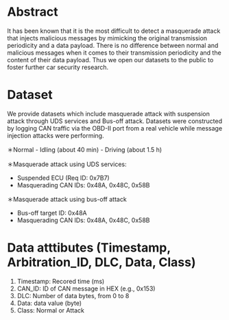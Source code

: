 # Abstract
It has been known that it is the most difficult to detect a masquerade attack that injects malicious messages by mimicking the original transmission periodicity and a data payload. 
There is no difference between normal and malicious messages when it comes to their transmission periodicity and the content of their data payload. 
Thus we open our datasets to the public to foster further car security research.

# Dataset
We provide datasets which include masquerade attack with suspension attack through UDS services and Bus-off attack. 
Datasets were constructed by logging CAN traffic via the OBD-II port from a real vehicle while message injection attacks were performing.

 ＊Normal
    - Idling (about 40 min)
    - Driving (about 1.5 h)

 ＊Masquerade attack using UDS services:
   - Suspended ECU (Req ID: 0x7B7)
   - Masquerading CAN IDs: 0x48A, 0x48C, 0x58B

 ＊Masquerade attack using bus-off attack
   - Bus-off target ID: 0x48A
   - Masquerading CAN IDs: 0x48A, 0x48C, 0x58B

# Data atttibutes (Timestamp, Arbitration_ID, DLC, Data, Class)
1. Timestamp: Recored time (ms)
2. CAN_ID: ID of CAN message in HEX (e.g., 0x153)
3. DLC: Number of data bytes, from 0 to 8
4. Data: data value (byte)
5. Class: Normal or Attack



